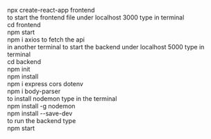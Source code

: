 npx create-react-app frontend<br/>
to start the frontend file under localhost 3000 type in terminal<br/>
cd frontend<br/>
npm start<br/>
npm i axios to fetch the api<br/>
in another terminal to start the backend under localhost 5000 type in terminal<br/>
cd backend<br/>
npm init<br/>
npm install<br/>
npm i express cors dotenv<br/>
npm i body-parser<br/>
to install nodemon  type in the terminal<br/>
npm install -g nodemon<br/>
npm install --save-dev<br/>
to run the backend type<br/>
npm start<br/>
